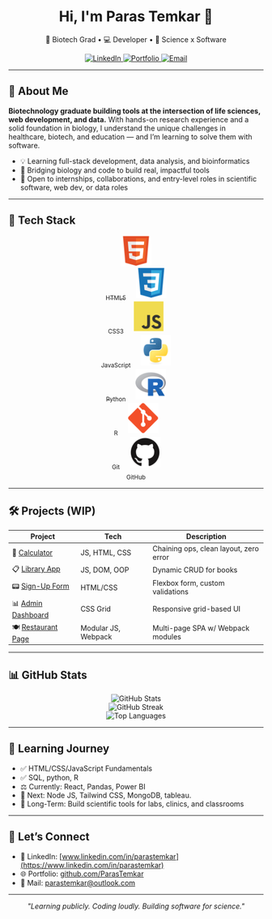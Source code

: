 <h1 align="center">Hi, I'm Paras Temkar 👋</h1>
<p align="center">
🧬 Biotech Grad • 💻 Developer • 🔬 Science x Software
</p>

<p align="center">
  <a href="https://www.linkedin.com/in/parastemkar">
    <img alt="LinkedIn" src="https://img.shields.io/badge/LinkedIn-blue?style=for-the-badge&logo=linkedin&logoColor=white">
  </a>
  <a href="https://github.com/ParasTemkar">
    <img alt="Portfolio" src="https://img.shields.io/badge/Portfolio-000?style=for-the-badge&logo=githubpages&logoColor=white">
  </a>
  <a href="mailto:parastemkar@outlook.com">
    <img alt="Email" src="https://img.shields.io/badge/Email-D14836?style=for-the-badge&logo=gmail&logoColor=white">
  </a>
</p>

---

## 🚀 About Me

**Biotechnology graduate building tools at the intersection of life sciences, web development, and data.**
With hands-on research experience and a solid foundation in biology, I understand the unique challenges in healthcare, biotech, and education — and I’m learning to solve them with software.

* 💡 Learning full-stack development, data analysis, and bioinformatics
* 🧠 Bridging biology and code to build real, impactful tools
* 🤝 Open to internships, collaborations, and entry-level roles in scientific software, web dev, or data roles

---

## 🔧 Tech Stack

<p align="center">
  <a href="#"><img src="https://raw.githubusercontent.com/devicons/devicon/master/icons/html5/html5-original.svg" width="60" height="60"><br><sub>HTML5</sub></a>
  &nbsp;&nbsp;&nbsp;
  <a href="#"><img src="https://raw.githubusercontent.com/devicons/devicon/master/icons/css3/css3-original.svg" width="60" height="60"><br><sub>CSS3</sub></a>
  &nbsp;&nbsp;&nbsp;
  <a href="#"><img src="https://raw.githubusercontent.com/devicons/devicon/master/icons/javascript/javascript-original.svg" width="60" height="60"><br><sub>JavaScript</sub></a>
  &nbsp;&nbsp;&nbsp;
  <a href="#"><img src="https://raw.githubusercontent.com/devicons/devicon/master/icons/python/python-original.svg" width="60" height="60"><br><sub>Python</sub></a>
  &nbsp;&nbsp;&nbsp;
  <a href="#"><img src="https://raw.githubusercontent.com/devicons/devicon/master/icons/r/r-original.svg" width="60" height="60"><br><sub>R</sub></a>
  &nbsp;&nbsp;&nbsp;
  <a href="#"><img src="https://raw.githubusercontent.com/devicons/devicon/master/icons/git/git-original.svg" width="60" height="60"><br><sub>Git</sub></a>
  &nbsp;&nbsp;&nbsp;
  <a href="#"><img src="https://raw.githubusercontent.com/devicons/devicon/master/icons/github/github-original.svg" width="60" height="60"><br><sub>GitHub</sub></a>
</p>

---

## 🛠️ Projects (WIP)

| Project                                                        | Tech                | Description                            |
| -------------------------------------------------------------- | ------------------- | -------------------------------------- |
| 🔢 [Calculator](https://yourgithub.github.io/calculator)       | JS, HTML, CSS       | Chaining ops, clean layout, zero error |
| 📋 [Library App](https://yourgithub.github.io/library)         | JS, DOM, OOP        | Dynamic CRUD for books                 |
| 📟 [Sign-Up Form](https://yourgithub.github.io/signup-form)    | HTML/CSS            | Flexbox form, custom validations       |
| 📊 [Admin Dashboard](https://yourgithub.github.io/dashboard)   | CSS Grid            | Responsive grid-based UI               |
| 🍽️ [Restaurant Page](https://yourgithub.github.io/restaurant) | Modular JS, Webpack | Multi-page SPA w/ Webpack modules      |

---

## 📊 GitHub Stats

<p align="center">
  <img src="https://github-readme-stats.vercel.app/api?username=ParasTemkar&show_icons=true&theme=radical" alt="GitHub Stats" />
  <br />
  <img src="https://github-readme-streak-stats.herokuapp.com?user=ParasTemkar&theme=radical" alt="GitHub Streak" />
  <br />
  <img src="https://github-readme-stats.vercel.app/api/top-langs/?username=ParasTemkar&layout=compact&theme=radical" alt="Top Languages" />
</p>

---

## 🧠 Learning Journey

* ✅ HTML/CSS/JavaScript Fundamentals
* ✅ SQL, python, R
* ⚖️ Currently: React, Pandas, Power BI
* 🔢 Next: Node JS, Tailwind CSS, MongoDB, tableau.
* 🌟 Long-Term: Build scientific tools for labs, clinics, and classrooms

---

## 🤝 Let’s Connect

* 💼 LinkedIn: [www.linkedin.com/in/parastemkar](https://www.linkedin.com/in/parastemkar)
* 🌐 Portfolio: [github.com/ParasTemkar](https://github.com/ParasTemkar)
* 📨 Mail: parastemkar@outlook.com

---

<p align="center">
  <i>"Learning publicly. Coding loudly. Building software for science."</i>
</p>
